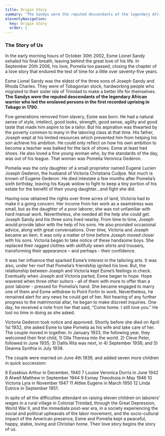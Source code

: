 ```yaml
---
title: Origin Story
summary: "The Sandys were the reputed descendants of the legendary African warrior who led the enslaved persons in the first recorded uprising in Tobago in 1790."
eleventyNavigation:
  key: Origin Story
  order: 1
---
```


### The Story of Us

In the early morning hours of  October 30th  2002, Esme Lionel Sandy  exhaled his final breath, leaving behind the great love of his life.  In September 20th 2006, his love, Pomelia too passed, closing the chapter of a love story that endured the test of time for a little over seventy-five years.

Esme Lionel Sandy was the eldest of the three sons of Joseph Sandy and Rhoda Charles. They were of Tobagonian stock, hardworking people who migrated to their sister isle of Trinidad to make a better life for themselves. **The Sandys were the reputed descendants of the legendary African warrior who led the enslaved persons in the first recorded uprising in Tobago in 1790.**

Five generations removed from slavery, Esme was born.  He had a natural sense of style, intellect, good looks, strength, good sense, agility and good taste that made him aspire to be a tailor. But his aspiration was thwarted by the poverty common to many in the laboring class at that time.  His father, Joseph wept at his limited resources which prevented him from helping his son achieve his ambition.  He could only reflect on how his own ambition to become a teacher was balked for the lack of shoes. Esme at least had shoes. He also loved a fine young woman who, by the standards of the day, was out of his league. That woman was Pomelia Veronica Gederon.

Pomelia was the only daughter of a small proprietor named Eugene Lucien Joseph Gederon, the husband of Victoria Christiana Cudjoe. Not much is known of Eugene Gederon. He died intestate a few months after Pomelia’s sixth birthday, leaving his Kayak widow to fight to keep a tiny portion of his estate for the benefit of their young daughter…and fight she did.

Having now obtained the rights over three acres of land, Victoria had to make it a going concern. Her income from her work as a seamstress was small, but as the daughter of a poor laborer, she was not unfamiliar with hard manual work. Nevertheless, she needed all the help she could get.
Joseph Sandy and his three sons lived nearby. From time to time, Joseph would provide labor with the help of his sons. He also provided occasional advice, along with great conversations. Over time, Victoria and Joseph became an item. It was only a matter of time before Joseph moved closer with his sons. Victoria began to take notice of these handsome boys. She replaced their ragged clothes with skillfully sewn shirts and trousers, transforming their appearance – and perhaps - their confidence.

It was her influence that sparked Esme’s interest in the tailoring arts.  It was also, under her roof that Pomelia’s friendship ignited his love.  But, the relationship between Joseph and Victoria kept Esme’s feelings in check. Eventually when Joseph and Victoria parted, Esme began to hope.
Hope wavered when three other suitors - all of them with more to offer than a poor laborer - pressed for Pomelia’s hand. She became engaged to marry one of them and Esme withdrew to Point Fortin to work. Nevertheless, he remained alert for any news he could get of her. Not hearing of any further progress to the matrimonial altar, he began to make discreet inquiries. One day, he received a note from her that said, “Come home. I still love you.” He lost no time in doing as she asked.

Victoria Gederon took notice and approved. Shortly before she died on April 1st 1932, she asked Esme to take Pomelia as his wife and take care of her. The couple moved in together. In January 1933, the following year, they welcomed their first child, 1) Olla Theresa into the world. 2) Cleve Peter, followed in June 1935; 3) Dallis Rita was next, in 4) September 1936; and 5) Deanna Synthia in July 1938.

The couple were married on June 4th 1939, and added seven more children in quick succession:

6 Eusebius Arthur in December, 1940
7 Louise Veronica Dorris in June 1942
8 Atwell Matthew in September 1944
9 Esmay Theodosia in May 1946
10 Victoria Lyra in November 1947
11 Attlee Eugene in March 1950
12 Linda Eutrice in September 1951.

In spite of all the difficulties attendant on raising eleven children on laborers’ wages in a rural village in Colonial Trinidad, through the Great Depression, World War II, and the immediate post-war era, in a society experiencing the social and political upheavals of the labor movement, and the socio-cultural impact of the American presence, Esme and Pomelia kept a peaceful, happy, stable, loving and Christian home. Their love story begins the story of us.
